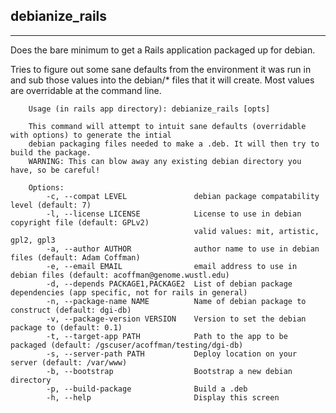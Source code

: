 debianize_rails
---

-----

Does the bare minimum to get a Rails application packaged up for debian.

Tries to figure out some sane defaults from the environment it was run in and sub those values into the debian/* files that it will create. Most values are overridable at the command line.

        Usage (in rails app directory): debianize_rails [opts]

        This command will attempt to intuit sane defaults (overridable with options) to generate the intial 
        debian packaging files needed to make a .deb. It will then try to build the package.
        WARNING: This can blow away any existing debian directory you have, so be careful!

        Options:
            -c, --compat LEVEL               debian package compatability level (default: 7)
            -l, --license LICENSE            License to use in debian copyright file (default: GPLv2)
                                             valid values: mit, artistic, gpl2, gpl3
            -a, --author AUTHOR              author name to use in debian files (default: Adam Coffman)
            -e, --email EMAIL                email address to use in debian files (default: acoffman@genome.wustl.edu)
            -d, --depends PACKAGE1,PACKAGE2  List of debian package dependencies (app specific, not for rails in general)
            -n, --package-name NAME          Name of debian package to construct (default: dgi-db)
            -v, --package-version VERSION    Version to set the debian package to (default: 0.1)
            -t, --target-app PATH            Path to the app to be packaged (default: /gscuser/acoffman/testing/dgi-db)
            -s, --server-path PATH           Deploy location on your server (default: /var/www)
            -b, --bootstrap                  Bootstrap a new debian directory
            -p, --build-package              Build a .deb
            -h, --help                       Display this screen
